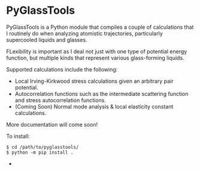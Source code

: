 # PyGlassTools

PyGlassTools is a Python module that compiles a couple of calculations that I routinely do when analyzing atomistic trajectories, particularly supercooled liquids and glasses.

FLexibility is important as I deal not just with one type of potential energy function, but multiple kinds that represent various glass-forming liquids.

Supported calculations include the following:
- Local Irving-Kirkwood stress calculations given an arbitrary pair potential.
- Autocorrelation functions such as the intermediate scattering function and stress autocorrelation functions.
- (Coming Soon) Normal mode analysis & local elasticity constant calculations.

More documentation will come soon!

To install:

```console
$ cd /path/to/pyglasstools/
$ python -m pip install .
```
- 
